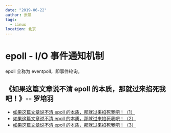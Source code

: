```yaml
---
date: "2019-06-22"
author: 张凯
tags:
  - Linux
location: 北京
---
```


# epoll - I/O 事件通知机制

epoll 全称为 eventpoll，即事件轮询。

## 《如果这篇文章说不清 epoll 的本质，那就过来掐死我吧！》-- 罗培羽

- [如果这篇文章说不清 epoll 的本质，那就过来掐死我吧！（1）](https://zhuanlan.zhihu.com/p/63179839)
- [如果这篇文章说不清 epoll 的本质，那就过来掐死我吧！（2）](https://zhuanlan.zhihu.com/p/64138532)
- [如果这篇文章说不清 epoll 的本质，那就过来掐死我吧！（3）](https://zhuanlan.zhihu.com/p/64746509)
